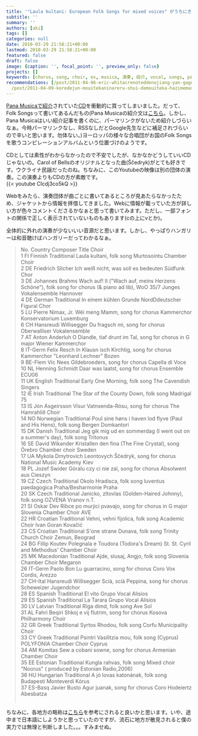 ```yaml
---
title: '"Laula kultani: European Folk Songs for mixed voices" がうちにきた'
subtitle: ''
summary: ''
authors: [aki]
tags: []
categories: null
date: 2010-03-29 21:58:21+00:00
lastmod: 2010-03-29 21:58:21+00:00
featured: false
draft: false
image: {caption: '', focal_point: '', preview_only: false}
projects: []
keywords: [chorus, song, choir, es, musica, 演奏, 紹介, vocal, songs, pana]
recommendations: [/post/2011-04-06-eric-whitacrenoteddenojiang-yan-gagong-kai/, /post/2011-03-02-twitternohe-chang-da-xi-li-hale-sii/,
  /post/2011-04-09-koredejun-mouitekaninareru-shui-demouiteka-hazimemasita-number-darewite/]
---
```


[Pana Musicaで紹介](http://www.panamusica.co.jp/ja/product/12542/)されていた[CD](http://www.artistdirect.com/nad/store/artist/album/0,,4453385,00.html)を衝動的に買ってしまいました。だって、Folk Songsって書いてあるんだもの(Pana Musicaの紹介文は[こちら](http://www.panamusica.co.jp/ja/new/2010/02/)。しかし、Pana Musicaはいい紹介記事を書くのに、パーマリンクがないため紹介しづらいなぁ。今時パーマリンクなし、RSSなしだとGoogle先生などに補足されづらいので辛いと思います。勿体ない。)ヨーロッパの様々な合唱団がお国のFolk Songsを歌うコンピレーションアルバムという位置づけのようです。

CDとしては素性がわからなかったので不安でしたが、なかなかどうしていいCDじゃないの。Carol of Bellsのオリジナルとなった曲(Ščedryk)がとても好きです。ウクライナ民謡だったのね。ちなみに、このYoutubeの映像は別の団体の演奏。この演奏よりもCDの方が素敵です。  
{{< youtube CIcdj3co5kQ >}}

Webをみたら、演奏団体が曲ごとに書いてあるところが見あたらなかったため、ジャケットから情報を拝借してきました。Webに情報が載っていた方が詳しい方が色々コメントくださるかなぁと思って書いてみます。ただし、一部フォントの関係で正しく表示されていないものもあります(cの上にvとか)。

全体的に外れの演奏が少ないいい音源だと思います。しかし、やっぱりハンガリーは和音聴けばハンガリーだってわかるなぁ。

> No.    Country    Composer      Title      Choir  
> 1    FI    Finnish Traditional     Laula kultani, folk song     Murtosointu Chamber Choir  
> 2    DE    Friedrich Silcher     Ich weiß nicht, was soll es bedeuten     Südfunk Chor  
> 3    DE    Johannes Brahms     Wach auf! II ("Wach auf, meins Herzens Schöne"), folk song for chorus (& piano ad lib), WoO 35/7     Junges Vokalensemble Hannover  
> 4    DE    German Traditional     In einem kühlen Grunde     NordDdeutscher Figural Chor  
> 5    LU    Pierre Nimax, Jr.     Wéi meng Mamm, song for chorus     Kammerchor Konservatorium Luxemburg  
> 6    CH    Hansreudi Willisegger     Du fragsch mi, song for chorus     Oberwalliser Vokalensemble  
> 7    AT    Anton Anderluh     O Diandle, tiaf drunt im Tal, song for chorus in G major     Wiener Kammerchor  
> 8    IT-Germ    Felix Resch     In Klausn isch Kirchtig, song for chorus     Kammerchor "Leonhard Lechner" Bozen  
> 9    BE-Flem    Vic Nees     Gildebroeders, song for chorus     Capella di Voce  
> 10    NL    Henning Schmidt     Daar was laatst, song for chorus     Ensemble ECU06  
> 11    UK    English Traditional     Early One Morning, folk song     The Cavendish Singers  
> 12    IE    Irish Traditional     The Star of the County Down, folk song     Madrigal 75  
> 13    IS    Jón Asgeirsson     Vísur Vatnsenda-Rósu, song for chorus     The Hamrahlíð Choir  
> 14    NO    Norwegian Traditional     Poul sine høns i haven lod flyve (Paul and His Hens), folk song     Bergen Domkantori  
> 15    DK    Danish Traditional     Jeg gik mig ud en sommerdag (I went out on a summer's day), folk song     Tritonus  
> 16    SE    David Wikander     Kristallen den fina (The Fine Crystal), song     Örebro Chamber choir Sweden  
> 17    UA    Mykola Dmytrovich Leontovych     Ščedryk, song for chorus     National Music Academy Kiev  
> 18    PL    Jozef Swider     Góralu czy ci nie zal, song for chorus     Absolwent aus Cieszyn  
> 19    CZ    Czech Traditional     Okolo Hradisca, folk song     luventus paedagogica Praha/Besharmonie Praha  
> 20    SK    Czech Traditional     Janicko, zltovlas (Golden-Haired Johnny), folk song     OZVENA Vranov n.T.  
> 21    SI    Oskar Dev     Ribce po murjici pvavajo, song for chorus in G major     Slovenia Chamber Choir AVE  
> 22    HR    Croatian Traditional     Vehni, vehni fijolica, folk song     Academic Choir Ivan Goran Kovačić  
> 23    CS    Croatian Traditional     S'one strane Dunava, folk song     Trinity Church Choir Zemun, Beograd  
> 24    BG    Fillip Koutev     Polegnala e Toudora (Todora's Dream)     St. St. Cyril and Methodius' Chamber Choir  
> 25    MK    Macedonian Traditional     Ajde, slusaj, Angjo, folk song     Slovenia Chamber Choir Megaron  
> 26    IT-Germ    Paolo Bon     Lu guarracino, song for chorus     Coro Vox Cordis, Arezzo  
> 27    CH-Ital    Hansreudi Willisegger     Scià, scià Peppina, song for chorus     Scheweizer Jugendchor  
> 28    ES    Spanish Traditional     El vito     Grupo Vocal Alisios  
> 29    ES    Spanish Traditional     La Tarara     Grupo Vocal Alisios  
> 30    LV    Latvian Traditional     Rïga dimd, folk song     Ave Sol  
> 31    AL    Fahri Beqiri     Shkoj e vij flutrim, song for chorus     Kosova Philharmony Choir  
> 32    GR    Greek Traditional     Syrtos Rhodou, folk song     Corfu Municipality Choir  
> 33    CY    Greek Traditional     Psintri Vasilitzia mou, folk song (Cyprus)     POLYFONIA Chamber Choir Cyprus  
> 34    AM    Komitas     Sew a cobani sowne, song for chorus     Armenian Chamber Choir  
> 35    EE    Estonian Traditional     Kungla rahvas, folk song     Mixed choir "Noorus" ( produced by Estonian Radio,2006)  
> 36    HU    Hungarian Traditional     A jó lovas katonának, folk song     Budapesti Monteverdi Kórus  
> 37    ES-Basq    Javier Busto     Agur juanak, song for chorus     Coro Hodeiertz Abesbatza  
> ﻿

ちなみに、各地方の略称は[こちら](http://web.okanos.com/css/spellingcheck.shtm)を参考にされると良いかと思います。いや、途中まで日本語にしようかと思っていたのですが、流石に地方が散見されると僕の実力では無理と判断しました。。。すみませぬ。
